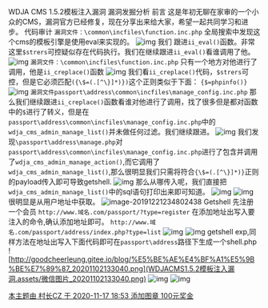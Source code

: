 WDJA CMS 1.5.2模板注入漏洞 漏洞发掘分析 前言 这是年初无聊在家审的一个小众的CMS，漏洞官方已经修复，现在分享出来给大家，希望一起共同学习和进步。 代码审计 `漏洞文件：\common\incfiles\function.inc.php` 全局搜索中发现这个cms的模板引擎是使用eval来实现的。 ![img](WDJACMS1.5.2模板注入漏洞.assets/1576941887696.png) 我们 跟进`ii_eval()`函数。非常这里`$strers`可控疑似存在代码执行。我们在继续跟进`ii_eval()`看谁调用了他。 ![img](WDJACMS1.5.2模板注入漏洞.assets/15769419845118.png) `漏洞文件：\common\incfiles\function.inc.php` 只有一个地方对他进行了调用，他是`ii_creplace()`函数 ![img](WDJACMS1.5.2模板注入漏洞.assets/15769420731387.png) 我们看`ii_creplace()`代码，`$strers`可控，但是它必须匹配`({\$=(.[^\}]*)})`这个正则类似于下面： `{$=phpinfo()}` ![img](WDJACMS1.5.2模板注入漏洞.assets/15769423583552.png) `漏洞文件passport\address\common\incfiles\manage_config.inc.php` 那么我们继续跟进`ii_creplace()`函数看谁对他进行了调用，找了很多但是都对函数中的`$`进行了转义，但是在`passport\address\common\incfiles\manage_config.inc.php`中的`wdja_cms_admin_manage_list()`并未做任何过滤。我们继续跟进。 ![img](WDJACMS1.5.2模板注入漏洞.assets/15769426132007.png) 我们发现`\passport\address\manage.php`对`passport\address\common\incfiles\manage_config.inc.php`进行了包含并调用了`wdja_cms_admin_manage_action()`,而它调用了`wdja_cms_admin_manage_list()`,那么很明显我们只需将符合`{\$=(.[^\}]*)}`正则的payload传入即可导致getshell. ![img](WDJACMS1.5.2模板注入漏洞.assets/15769428105956.png) 那么从哪传入呢，我们直接把`wdja_cms_admin_manage_list()`中的sql语句打印出来即可知道。 ![img](WDJACMS1.5.2模板注入漏洞.assets/15769430952853.png) ![img](WDJACMS1.5.2模板注入漏洞.assets/15769431224043.png) 很明显是从用户地址中获取。 ![image-20191221234802438](WDJACMS1.5.2模板注入漏洞.assets/image-20191221234802438.png) Getshell 先注册一个会员 `http://www.域名.com/passport/?type=register` 在添加地址出写入要注入的命令,确认添加地址即可。 `http://www.域名.com/passport/address/index.php?type=list` ![img](WDJACMS1.5.2模板注入漏洞.assets/15769412265912.png) ![img](WDJACMS1.5.2模板注入漏洞.assets/15769412702349.png) getshell exp,同样方法在地址出写入下面代码即可在`passport\address`路径下生成一个shell.php ![http://goodcheerleung.gitee.io/blog/%E5%BE%AE%E4%BF%A1%E5%9B%BE%E7%89%87_20201102133040.png](WDJACMS1.5.2模板注入漏洞.assets/微信图片_20201102133040.png) ![img](WDJACMS1.5.2模板注入漏洞.assets/15769414579686.png) ![img](WDJACMS1.5.2模板注入漏洞.assets/15769415518386.png)

[本主题由 村长CZ 于 2020-11-17 18:53 添加图章 100元奖金](https://bbs.ichunqiu.com/forum.php?mod=misc&action=viewthreadmod&tid=59066)